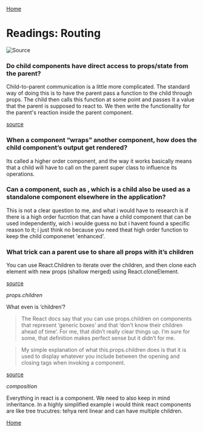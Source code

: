 [Home](https://401repo.github.io/401RN/README)

# Readings: Routing

![Source](https://cdn-images-1.medium.com/fit/t/1600/480/1*0zTnknIALQztpLHFghZJ4g.png)

### Do child components have direct access to props/state from the parent?

Child-to-parent communication is a little more complicated. The standard way of doing this is to have the parent pass a function to the child through props. The child then calls this function at some point and passes it a value that the parent is supposed to react to. We then write the functionality for the parent's reaction inside the parent component.

[source](https://scotch.io/courses/getting-started-with-react/parent-child-component-communication)

### When a component “wraps” another component, how does the child component’s output get rendered?

Its called a higher order component, and the way it works basically means that a child will have to call on the parent super class to influence its operations.

### Can a component, such as <Content />, which is a child also be used as a standalone component elsewhere in the application?

This is not a clear question to me, and what i would have to research is if there is a high order fucntion that can have a child component that can be used independently, wich i woulde guess no but i havent found a specific reason to it; i just think no because you need theat high order function to keep the child componenet 'enhanced'.

### What trick can a parent use to share all props with it’s children

You can use React.Children to iterate over the children, and then clone each element with new props (shallow merged) using React.cloneElement. 

[source](https://stackoverflow.com/questions/32370994/how-to-pass-props-to-this-props-children)

*props.children*

What even is ‘children’?

>The React docs say that you can use props.children on components that represent ‘generic boxes’ and that ‘don’t know their children ahead of time’. For me, that didn’t really clear things up. I’m sure for some, that definition makes perfect sense but it didn’t for me.

>My simple explanation of what this.props.children does is that it is used to display whatever you include between the opening and closing tags when invoking a component.

[source](https://codeburst.io/a-quick-intro-to-reacts-props-children-cb3d2fce4891)

*composition*

Everything in react is a component. We need to also keep in mind inheritance. In a highly simplified example i would think react components are like tree trucutres: tehya rent linear and can have multiple children.

[Home](https://401repo.github.io/401RN/README)